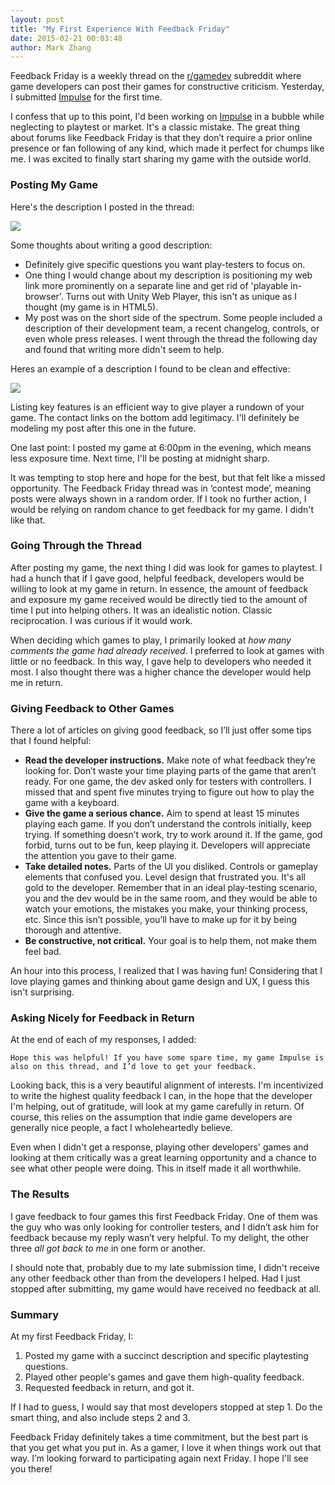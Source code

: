 ```yaml
---
layout: post
title: "My First Experience With Feedback Friday"
date: 2015-02-21 00:03:48
author: Mark Zhang
---
```




Feedback Friday is a weekly thread on the [r/gamedev](http://www.reddit.com/r/gamedev) subreddit where game developers can post their games for constructive criticism. Yesterday, I submitted [Impulse](http://play-impulse.com) for the first time.

I confess that up to this point, I'd been working on [Impulse](http://play-impulse.com) in a bubble while neglecting to playtest or market. It's a classic mistake. The great thing about forums like Feedback Friday is that they don’t require a prior online presence or fan following of any kind, which made it perfect for chumps like me. I was excited to finally start sharing my game with the outside world.


### Posting My Game

Here's the description I posted in the thread:

<img src="{{ site.baseurl }}/assets/img/impulse_gamedev_desc.png"/>

Some thoughts about writing a good description:

- Definitely give specific questions you want play-testers to focus on.
- One thing I would change about my description is positioning my web link more prominently on a separate line and get rid of 'playable in-browser'. Turns out with Unity Web Player, this isn't as unique as I thought (my game is in HTML5).
- My post was on the short side of the spectrum. Some people included a description of their development team, a recent changelog, controls, or even whole press releases. I went through the thread the following day and found that writing more didn't seem to help.

Heres an example of a description I found to be clean and effective:

<img src="{{ site.baseurl }}/assets/img/pixelia_gamedev_desc.png"/>

Listing key features is an efficient way to give player a rundown of your game. The contact links on the bottom add legitimacy. I'll definitely be modeling my post after this one in the future.

One last point: I posted my game at 6:00pm in the evening, which means less exposure time. Next time, I'll be posting at midnight sharp.

It was tempting to stop here and hope for the best, but that felt like a missed opportunity. The Feedback Friday thread was in ‘contest mode’, meaning posts were always shown in a random order. If I took no further action, I would be relying on random chance to get feedback for my game. I didn't like that.

### Going Through the Thread

After posting my game, the next thing I did was look for games to playtest. I had a hunch that if I gave good, helpful feedback, developers would be willing to look at my game in return. In essence, the amount of feedback and exposure my game received would be directly tied to the amount of time I put into helping others. It was an idealistic notion. Classic reciprocation. I was curious if it would work.

When deciding which games to play, I primarily looked at *how many comments the game had already received*. I preferred to look at games with little or no feedback. In this way, I gave help to developers who needed it most. I also thought there was a higher chance the developer would help me in return.

### Giving Feedback to Other Games
There a lot of articles on giving good feedback, so I’ll just offer some tips that I found helpful:

- **Read the developer instructions.** Make note of what feedback they’re looking for. Don’t waste your time playing parts of the game that aren’t ready. For one game, the dev asked only for testers with controllers. I missed that and spent five minutes trying to figure out how to play the game with a keyboard.
- **Give the game a serious chance.** Aim to spend at least 15 minutes playing each game. If you don’t understand the controls initially, keep trying. If something doesn’t work, try to work around it. If the game, god forbid, turns out to be fun, keep playing it. Developers will appreciate the attention you gave to their game.
- **Take detailed notes.** Parts of the UI you disliked. Controls or gameplay elements that confused you. Level design that frustrated you. It's all gold to the developer. Remember that in an ideal play-testing scenario, you and the dev would be in the same room, and they would be able to watch your emotions, the mistakes you make, your thinking process, etc. Since this isn’t possible, you’ll have to make up for it by being thorough and attentive.
- **Be constructive, not critical.** Your goal is to help them, not make them feel bad.

An hour into this process, I realized that I was having fun! Considering that I love playing games and thinking about game design and UX, I guess this isn't surprising.

### Asking Nicely for Feedback in Return

At the end of each of my responses, I added:

```Hope this was helpful! If you have some spare time, my game Impulse is also on this thread, and I’d love to get your feedback.```

Looking back, this is a very beautiful alignment of interests. I'm incentivized to write the highest quality feedback I can, in the hope that the developer I'm helping, out of gratitude, will look at my game carefully in return. Of course, this relies on the assumption that indie game developers are generally nice people, a fact I wholeheartedly believe.

Even when I didn't get a response, playing other developers' games and looking at them critically was a great learning opportunity and a chance to see what other people were doing. This in itself made it all worthwhile.

### The Results

I gave feedback to four games this first Feedback Friday. One of them was the guy who was only looking for controller testers, and I didn’t ask him for feedback because my reply wasn’t very helpful. To my delight, the other three *all got back to me* in one form or another.

I should note that, probably due to my late submission time, I didn't receive any other feedback other than from the developers I helped. Had I just stopped after submitting, my game would have received no feedback at all. 

### Summary

At my first Feedback Friday, I:

1. Posted my game with a succinct description and specific playtesting questions.
2. Played other people's games and gave them high-quality feedback.
3. Requested feedback in return, and got it.

If I had to guess, I would say that most developers stopped at step 1. Do the smart thing, and also include steps 2 and 3.

Feedback Friday definitely takes a time commitment, but the best part is that you get what you put in. As a gamer, I love it when things work out that way. I’m looking forward to participating again next Friday. I hope I'll see you there!
